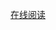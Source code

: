[在线阅读](https://github.com/CoderAngle/machine-learing-code/blob/master/4-seanborn-learning/seaborn.ipynb)

